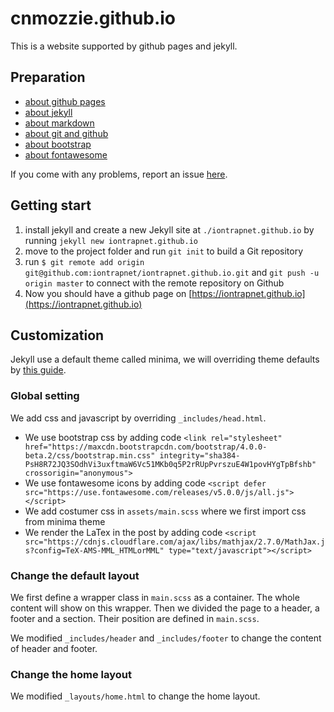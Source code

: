 
# cnmozzie.github.io
This is a website supported by github pages and jekyll.

## Preparation

 - [about github pages](https://pages.github.com/)
 - [about jekyll](https://jekyllrb.com/)
 - [about markdown](https://en.wikipedia.org/wiki/Markdown)
 - [about git and github](https://www.liaoxuefeng.com/wiki/0013739516305929606dd18361248578c67b8067c8c017b000)
 - [about bootstrap](https://getbootstrap.com/docs/4.0/getting-started/introduction/)
 - [about fontawesome](https://fontawesome.com/icons?d=gallery)

If you come with any problems, report an issue [here](https://github.com/cnmozzie/cnmozzie.github.io/issues).

## Getting start

1. install jekyll and create a new Jekyll site at `./iontrapnet.github.io` by running ```jekyll new iontrapnet.github.io```
2. move to the project folder and run ```git init``` to build a Git repository
3. run ```$ git remote add origin git@github.com:iontrapnet/iontrapnet.github.io.git``` and ```git push -u origin master``` to connect with the remote repository on Github
4. Now you should have a github page on [https://iontrapnet.github.io](https://iontrapnet.github.io)

## Customization

Jekyll use a default theme called minima, we will overriding theme defaults by [this guide](https://jekyllrb.com/docs/themes/#overriding-theme-defaults).

### Global setting

We add css and javascript by overriding `_includes/head.html`.

 - We use bootstrap css by adding code ```<link rel="stylesheet" href="https://maxcdn.bootstrapcdn.com/bootstrap/4.0.0-beta.2/css/bootstrap.min.css" integrity="sha384-PsH8R72JQ3SOdhVi3uxftmaW6Vc51MKb0q5P2rRUpPvrszuE4W1povHYgTpBfshb" crossorigin="anonymous">```
 - We use fontawesome icons by adding code ```<script defer src="https://use.fontawesome.com/releases/v5.0.0/js/all.js"></script>```
 - We add costumer css in `assets/main.scss` where we first import css from minima theme
 - We render the LaTex in the post by adding code ```<script src="https://cdnjs.cloudflare.com/ajax/libs/mathjax/2.7.0/MathJax.js?config=TeX-AMS-MML_HTMLorMML" type="text/javascript"></script>```
 
### Change the default layout

We first define a wrapper class in `main.scss` as a container. The whole content will show on this wrapper. Then we divided the page to a header, a footer and a section. Their position are defined in `main.scss`. 

We modified `_includes/header` and `_includes/footer` to change the content of header and footer. 

### Change the home layout

We modified `_layouts/home.html` to change the home layout.